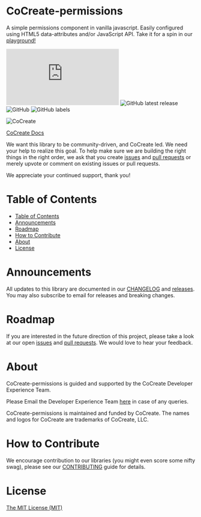 # CoCreate-permissions
A simple permissions component in vanilla javascript. Easily configured using HTML5 data-attributes and/or JavaScript API. Take it for a spin in our [playground!](https://cocreate.app/docs/permissions)

![GitHub file size in bytes](https://img.shields.io/github/size/CoCreate-app/CoCreate-permissions/dist/CoCreate-permissions.min.js?label=minified%20size&style=for-the-badge) 
![GitHub latest release](https://img.shields.io/github/v/release/CoCreate-app/CoCreate-permissions?style=for-the-badge)
![GitHub](https://img.shields.io/github/license/CoCreate-app/CoCreate-permissions?style=for-the-badge) 
![GitHub labels](https://img.shields.io/github/labels/CoCreate-app/CoCreate-permissions/help%20wanted?style=for-the-badge)

![CoCreate](https://cdn.cocreate.app/logo.png)

[CoCreate Docs](https://cocreate.app/docs/permissions)


We want this library to be community-driven, and CoCreate led. We need your help to realize this goal. To help make sure we are building the right things in the right order, we ask that you create [issues](https://github.com/CoCreate-app/Realtime_Admin_CRM_and_CMS/issues) and [pull requests](https://github.com/CoCreate-app/Realtime_Admin_CRM_and_CMS/pulls) or merely upvote or comment on existing issues or pull requests.

We appreciate your continued support, thank you!

# Table of Contents

- [Table of Contents](#table-of-contents)
- [Announcements](#announcements)
- [Roadmap](#roadmap)
- [How to Contribute](#how-to-contribute)
- [About](#about)
- [License](#license)

<a name="announcements"></a>
# Announcements

All updates to this library are documented in our [CHANGELOG](https://github.com/CoCreate-app/CoCreate-permissions/blob/master/CHANGELOG.md) and [releases](https://github.com/CoCreate-app/CoCreate-permissions/releases). You may also subscribe to email for releases and breaking changes. 

<a name="roadmap"></a>
# Roadmap

If you are interested in the future direction of this project, please take a look at our open [issues](https://github.com/CoCreate-app/CoCreate-permissions/issues) and [pull requests](https://github.com/CoCreate-app/CoCreate-permissions/pulls). We would love to hear your feedback.


<a name="about"></a>
# About

CoCreate-permissions is guided and supported by the CoCreate Developer Experience Team.

Please Email the Developer Experience Team [here](mailto:develop@cocreate.app) in case of any queries.

CoCreate-permissions is maintained and funded by CoCreate. The names and logos for CoCreate are trademarks of CoCreate, LLC.

<a name="contribute"></a>
# How to Contribute

We encourage contribution to our libraries (you might even score some nifty swag), please see our [CONTRIBUTING](https://github.com/CoCreate-app/CoCreate-permissions/blob/master/CONTRIBUTING.md) guide for details.

# License
[The MIT License (MIT)](https://github.com/CoCreate-app/CoCreate-permissions/blob/master/LICENSE)

